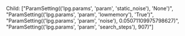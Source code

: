 Child: ["ParamSetting(('lpg.params', 'param', 'static_noise'), 'None')", "ParamSetting(('lpg.params', 'param', 'lowmemory'), 'True')", "ParamSetting(('lpg.params', 'param', 'noise'), 0.05071109975798627)", "ParamSetting(('lpg.params', 'param', 'search_steps'), 907)"]